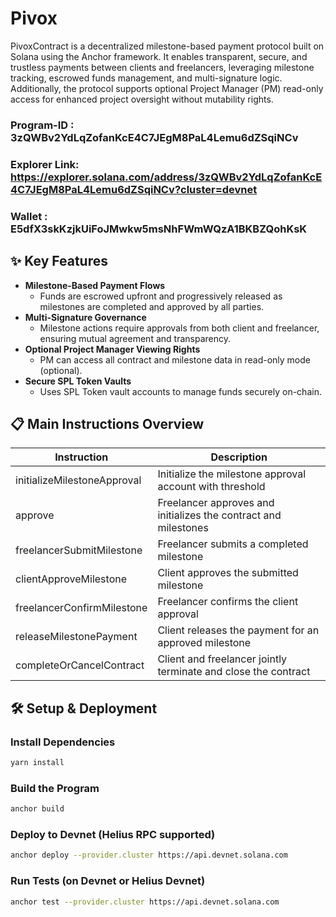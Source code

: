 

# Pivox

PivoxContract is a decentralized milestone-based payment protocol built on Solana using the Anchor framework.
It enables transparent, secure, and trustless payments between clients and freelancers, leveraging milestone tracking, escrowed funds management, and multi-signature logic.
Additionally, the protocol supports optional Project Manager (PM) read-only access for enhanced project oversight without mutability rights.

### Program-ID : 3zQWBv2YdLqZofanKcE4C7JEgM8PaL4Lemu6dZSqiNCv
### Explorer Link: https://explorer.solana.com/address/3zQWBv2YdLqZofanKcE4C7JEgM8PaL4Lemu6dZSqiNCv?cluster=devnet
### Wallet : E5dfX3skKzjkUiFoJMwkw5msNhFWmWQzA1BKBZQohKsK

## ✨ Key Features

- **Milestone-Based Payment Flows**
  - Funds are escrowed upfront and progressively released as milestones are completed and approved by all parties.
- **Multi-Signature Governance**
  - Milestone actions require approvals from both client and freelancer, ensuring mutual agreement and transparency.
- **Optional Project Manager Viewing Rights**
  - PM can access all contract and milestone data in read-only mode (optional).
- **Secure SPL Token Vaults**
  - Uses SPL Token vault accounts to manage funds securely on-chain.

## 📋 Main Instructions Overview

| Instruction                  | Description                                                   |
|------------------------------|---------------------------------------------------------------|
| initializeMilestoneApproval   | Initialize the milestone approval account with threshold     |
| approve                       | Freelancer approves and initializes the contract and milestones |
| freelancerSubmitMilestone     | Freelancer submits a completed milestone                     |
| clientApproveMilestone        | Client approves the submitted milestone                      |
| freelancerConfirmMilestone    | Freelancer confirms the client approval                      |
| releaseMilestonePayment       | Client releases the payment for an approved milestone        |
| completeOrCancelContract      | Client and freelancer jointly terminate and close the contract |

## 🛠️ Setup & Deployment

### Install Dependencies

```bash
yarn install
```

### Build the Program

```bash
anchor build
```

### Deploy to Devnet (Helius RPC supported)

```bash
anchor deploy --provider.cluster https://api.devnet.solana.com
```

### Run Tests (on Devnet or Helius Devnet)

```bash
anchor test --provider.cluster https://api.devnet.solana.com
```


